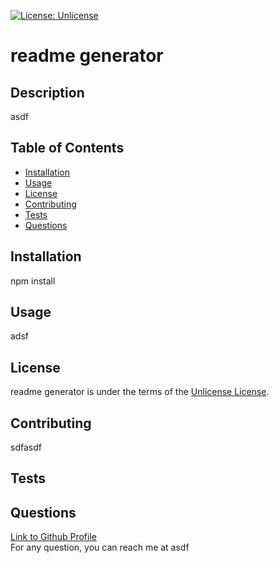 [![License: Unlicense](https://img.shields.io/badge/license-Unlicense-blue.svg)](http://unlicense.org/)

# readme generator

## Description 

asdf

## Table of Contents

* [Installation](#installation)
* [Usage](#usage)
* [License](#license)
* [Contributing](#contributing)
* [Tests](#tests)
* [Questions](#questions)

## Installation

npm install

## Usage 

adsf

## License

readme generator is under the terms of the [Unlicense License](http://unlicense.org/). 

## Contributing

sdfasdf

## Tests



## Questions

[Link to Github Profile](https://github.com/asdf)<br/>
For any question, you can reach me at asdf
      